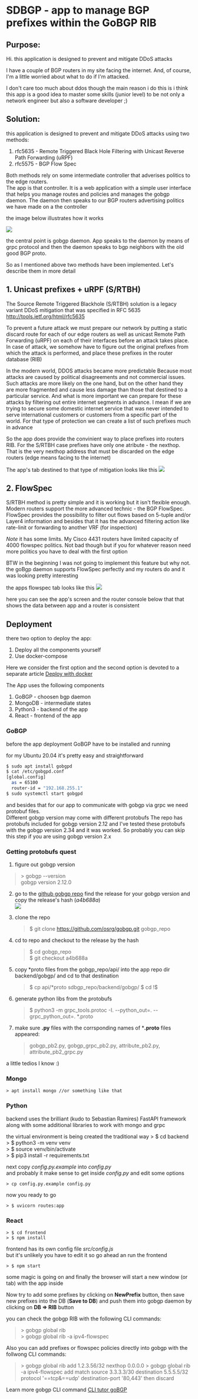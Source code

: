 # SDBGP - app to manage BGP prefixes within the GoBGP RIB

## Purpose: 

Hi. this application is designed to prevent and mitigate DDoS attacks

I have a couple of BGP routers in my site facing the internet.
And, of course, I'm a little worried about what to do if I'm attacked.

I don't care too much about ddos though
the main reason i do this is i think this app is a good idea to master some skills (junior level) to be not only a network engineer but also a software developer ;)

## Solution: 

this application is designed to prevent and mitigate DDoS attacks using two methods:  
1. rfc5635 - Remote Triggered Black Hole Filtering with Unicast Reverse Path Forwarding (uRPF)  
2. rfc5575 - BGP Flow Spec 

Both methods rely on some intermediate controller that adverises politics to the edge routers.  
The app is that controller. It is a web application with a simple user interface that helps you manage routes and policies and manages the gobgp daemon. The daemon then speaks to our BGP routers advertising politics we have made on a the controller

the image below illustrates how it works

![](docs/sdbgp.png)

the central point is gobgp daemon. App speaks to the daemon by means of grpc protocol and then the daemon speaks to bgp neighbors with the old good BGP proto.  

So as I mentioned above two methods have been implemented. Let's describe them in more detail

## 1. Unicast prefixes + uRPF (S/RTBH)

The Source Remote Triggered Blackhole (S/RTBH) solution is a legacy variant DDoS mitigation that was specified in RFC 5635
http://tools.ietf.org/html/rfc5635

To prevent a future attack we must prepare our network by putting a static discard route for each of our edge routers as well as unicast Remote Path Forwarding (uRPF) on each of their interfaces before an attack takes place.  
In case of attack, we somehow have to figure out the original prefixes from which the attack is performed, and place these prefixes in the router database (RIB)

In the modern world, DDOS attacks became more predictable
Because most attacks are caused by political disagreements and not commercial issues. Such attacks are more likely on the one hand, but on the other hand they are more fragmented and cause less damage than those that destined to a particular service. And what is more important we can prepare for these attacks by filtering out entire internet segments in advance. I mean if we are trying to secure some domestic internet service that was never intended to serve international customers or customers from a specific part of the world. For that type of protection we can create a list of such prefixes much in advance

So the app does provide the convinient way to place prefixes into routers RIB. For the S/RTBH case prefixes have only one atribute - the nexthop. That is the very nexthop address that must be discarded on the edge routers (edge means facing to the internet)

The app's tab destined to that type of mitigation looks like this 
![](docs/app_screen.png)

## 2. FlowSpec

S/RTBH method is pretty simple and it is working but it isn't flexible enough. Modern routers support the more advanced technic - the BGP FlowSpec. FlowSpec provides the possibility to filter out flows based on 5-tuple and/or Layer4 information and besides that it has the advanced filtering action like rate-linit or forwarding to another VRF (for inspection)

*Note* it has some limits. My Cisco 4431 routers have limited capacity of 4000 flowspec politics. Not bad though but if you for whatever reason need more politics you have to deal with the first option

BTW in the beginning I was not going to implement this feature but why not. the goBgp daemon supports FlowSpec perfectly and my routers do and it was looking pretty interesting

the apps flowspec tab looks like this
![](docs/app_screen_fs1.png)

here you can see the app's screen and the router console below that that shows the data between app and a router is consistent

## Deployment

there two option to deploy the app:
1. Deploy all the components yourself
2. Use docker-compose

Here we consider the first option and the second option is devoted to a separate article [Deploy with docker](docs/DEPLOY%20with%20docker.md) 

The App uses the following components

  1. GoBGP - choosen bgp daemon
  2. MongoDB - intermediate states
  3. Python3 - backend of the app
  4. React - frontend of the app

### GoBGP 

before the app deployment GoBGP have to be installed and running  

for my Ubuntu 20.04 it's pretty easy and straightforward
```bash sudo apt install gobgpd
$ sudo apt install gobgpd
$ cat /etc/gobgpd.conf 
[global.config]
  as = 65100
  router-id = "192.168.255.1"
$ sudo systemctl start gobgpd
```
and besides that for our app to communicate with gobgp via grpc we need protobuf files.  
Different gobgp version may come with different protobufs
The repo has protobufs included for gobgp version 2.12 and I've tested these protobufs with the gobgp version 2.34 and it was worked.
So probably you can skip this step if you are using gobgp version 2.x

### Getting protobufs quest
1. figure out gobgp version
> \> gobgp --version  
gobgp version 2.12.0

2. go to the [github gobgp repo](https://github.com/osrg/gobgp/releases) find the release for your gobgp version and copy the release's hash (*a4b688a*)  
   ![](docs/gobgp_releases.png)  

3. clone the repo
    > $ git clone https://github.com/osrg/gobgp.git gobgp_repo
4. cd to repo and checkout to the release by the hash
    > $ cd gobgp_repo    
    > $ git checkout a4b688a
5. copy *proto files from the gobgp_repo/api/ into the app repo dir backend/gobgp/ and cd to that destination
    > $ cp api/*proto sdbgp_repo/backend/gobgp/
    > $ cd !$  
6. generate python libs from the protobufs 
    > $ python3 -m grpc_tools.protoc -I. --python_out=. --grpc_python_out=. *.proto  

7. make sure **.py** files with the corrsponding names of ***.proto** files appeared:
   > gobgp_pb2.py, gobgp_grpc_pb2.py, attribute_pb2.py, attribute_pb2_grpc.py

a little tedios I know :)


### Mongo
    > apt install mongo //or something like that

### Python
backend uses the brilliant (kudo to Sebastian Ramires) FastAPI framework along with some additional libraries to work with mongo and grpc

the virtual environment is being created the traditional way
    > $ cd backend
    > $ python3 -m venv venv  
    > $ source venv/bin/activate  
    > $ pip3 install -r requirements.txt  

next copy *config.py.example* into *config.py*  
and probably it make sense to get inside *config.py* and edit some options

    > cp config.py.example config.py

now you ready to go

    > $ uvicorn routes:app


### React
    > $ cd frontend
    > $ npm install

frontend has its own config file *src/config.js*  
but it's unlikely you have to edit it so go ahead an run the frontend

    > $ npm start

some magic is going on and finally the browser will start a new window (or tab) with the app inside

Now try to add some prefixes by clicking on **NewPrefix** button, then save new prefixes into the DB (**Save to DB**) and push them into gobgp daemon by clicking on **DB => RIB** button

you can check the gobgp RIB with the following CLI commands:
> \> gobgp global rib  
> \> gobgp global rib -a ipv4-flowspec

Also you can add prefixes or flowspec policies directly into gobgp with the follwong CLI commands:
> \> gobgp global rib add 1.2.3.56/32 nexthop 0.0.0.0
> \> gobgp global rib -a ipv4-flowspec add match source 3.3.3.3/30 destination 5.5.5.5/32 protocol '==tcp&==udp' destination-port '80,443' then discard

Learn more gobgp CLI command [CLI tutor goBGP](https://github.com/osrg/gobgp/blob/master/docs/sources/cli-command-syntax.md#1-global-subcommand)

 




